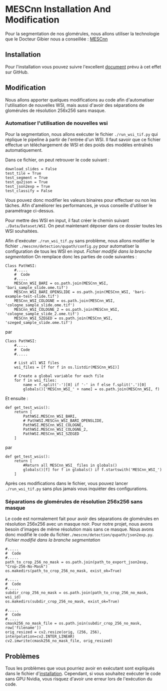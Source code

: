 # MESCnn Installation And Modification

Pour la segmentation de nos glomérules, nous allons utiliser la technologie que le Docteur Gibier nous a conseillée : [MESCnn](https://github.com/Nicolik/MESCnn)

## Installation 

Pour l'installation vous pouvez suivre l'excellent [document](https://github.com/Nicolik/MESCnn/blob/main/INSTALL.md) prévu à cet effet sur GitHub.

## Modification 

Nous allons apporter quelques modifications au code afin d'automatiser l'utilisation de nouvelles WSI, mais aussi d'avoir des séparations de glomérules de résolution 256x256 sans masque.

### Automatiser l'utilisation de nouvelles wsi

Pour la segmentation, nous allons exécuter le fichier `./run_wsi_tif.py` qui réplique le pipeline à partir de l'entrée d'un WSI.
Il faut savoir que ce fichier effectue un téléchargement de WSI et des poids des modèles entraînés automatiquement.

Dans ce fichier, on peut retrouver le code suivant :
```
download_slides = False
test_tile = True
test_segment = True
test_qu2json = True
test_json2exp = True
test_classify = False
```
Vous pouvez donc modifier les valeurs binaires pour effectuer ou non les tâches. Afin d'améliorer les performances, je vous conseille d'utiliser le paramétrage ci-dessus.

Pour mettre des WSI en input, il faut créer le chemin suivant `./Data/Dataset/WSI`. On peut maintenant déposer dans ce dossier toutes les WSI souhaitées.

Afin d'exécuter `./run_wsi_tif.py` sans problème, nous allons modifier le fichier `./mescnn/detection/qupath/config.py` pour automatiser la configuration de tous les WSI en input.
*Fichier modifié dans la branche segmentation*
On remplace donc les parties de code suivantes :

``` 
Class PathWSI:
    #.....
    #  Code
    #.....
    MESCnn_WSI_BARI = os.path.join(MESCnn_WSI, 'bari_sample_slide.ome.tif')
    MESCnn_WSI_BARI_OPENSLIDE = os.path.join(MESCnn_WSI, 'bari-example-test-slide.tif')
    MESCnn_WSI_COLOGNE = os.path.join(MESCnn_WSI, 'cologne_sample_slide.ome.tif')
    MESCnn_WSI_COLOGNE_2 = os.path.join(MESCnn_WSI, 'cologne_sample_slide_2.ome.tif')
    MESCnn_WSI_SZEGED = os.path.join(MESCnn_WSI, 'szeged_sample_slide.ome.tif')
```
par 
```
Class PathWSI:
    #.....
    #  Code
    #.....

    # List all WSI files
    wsi_files = [f for f in os.listdir(MESCnn_WSI)]
    
    # Create a global variable for each file    
    for f in wsi_files:
        name = f.split('-')[0] if '-' in f else f.split('.')[0]
        globals()['MESCnn_WSI_' + name] = os.path.join(MESCnn_WSI, f)

```
Et ensuite :

```
def get_test_wsis():
    return [
        PathWSI.MESCnn_WSI_BARI,
        # PathWSI.MESCnn_WSI_BARI_OPENSLIDE,
        PathWSI.MESCnn_WSI_COLOGNE,
        PathWSI.MESCnn_WSI_COLOGNE_2,
        PathWSI.MESCnn_WSI_SZEGED
    ]
```
par 
```
def get_test_wsis():
    return [
        #Return all MESCnn_WSI_ files in globals()
        globals()[f] for f in globals() if f.startswith('MESCnn_WSI_')
    ]
```

Après ces modifications dans le fichier, vous pouvez lancer `./run_wsi_tif.py` sans plus jamais vous inquiéter des configurations.

### Séparations de glomérules de résolution 256x256 sans masque

Le code est normalement fait pour avoir des séparations de glomérules en résolution 256x256 avec un masque noir. Pour notre projet, nous avons besoin d'images de même résolution mais sans ce masque. Nous avons donc modifié le code du fichier`./mescnn/detection/qupath/json2exp.py`.
*Fichier modifié dans la branche segmentation*

```
#.....
#  Code
#.....
path_to_crop_256_no_mask = os.path.join(path_to_export_json2exp, "Crop-256-No-Mask")
os.makedirs(path_to_crop_256_no_mask, exist_ok=True)

#.....
#  Code
#.....
subdir_crop_256_no_mask = os.path.join(path_to_crop_256_no_mask, wsi_id)
os.makedirs(subdir_crop_256_no_mask, exist_ok=True)

#.....
#  Code
#.....
cmask256_no_mask_file = os.path.join(subdir_crop_256_no_mask, row['filename'])
orig_resized = cv2.resize(orig, (256, 256), interpolation=cv2.INTER_LINEAR)
cv2.imwrite(cmask256_no_mask_file, orig_resized)
```

## Problèmes

Tous les problèmes que vous pourriez avoir en exécutant sont expliqués dans le fichier d'[installation](https://github.com/Nicolik/MESCnn/blob/main/INSTALL.md). Cependant, si vous souhaitez exécuter le code sans GPU Nvidia, vous risquez d'avoir une erreur lors de l'exécution du code.
